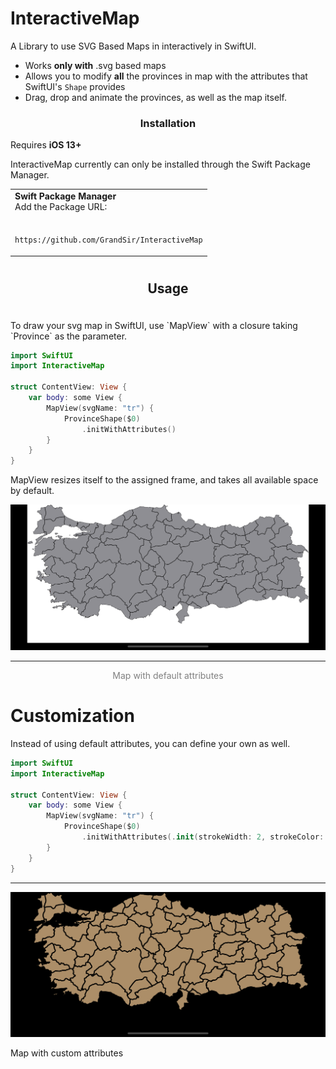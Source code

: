 # InteractiveMap

A Library to use SVG Based Maps in interactively in SwiftUI.


- Works **only with** .svg based maps
- Allows you to modify **all** the provinces in map with the attributes that SwiftUI's `Shape` provides
- Drag, drop and animate the provinces, as well as the map itself.

<h3 style ="text-align: center">Installation</h3> 
<p>Requires <b>iOS 13+</b> 

InteractiveMap currently can only be installed through the Swift Package Manager.</p>

<table>
<tr>
<td>
<strong>
Swift Package Manager
</strong>
<br>
Add the Package URL:
</td>
</tr>
<tr>
<td>
<br>
    
```
https://github.com/GrandSir/InteractiveMap
```
    
</td>
</table>

<h2 style="text-align: center; padding: 10px">Usage</h2>

<p style = "padding-top: 10px;">To draw your svg map in SwiftUI, use `MapView` with a closure taking `Province` as the parameter. </p>

```swift
import SwiftUI
import InteractiveMap

struct ContentView: View {
    var body: some View {
        MapView(svgName: "tr") {
            ProvinceShape($0)
                .initWithAttributes()
        }
    }
}
```
MapView resizes itself to the assigned frame, and takes all available space by default.

<img src="Assets/map_default.png" width=700 alt="Default Map">
<hr>
<div style="text-align: center; color: gray"> Map with default attributes </div>

# Customization

Instead of using default attributes, you can define your own as well.

```swift
import SwiftUI
import InteractiveMap

struct ContentView: View {
    var body: some View {
        MapView(svgName: "tr") {
            ProvinceShape($0)
                .initWithAttributes(.init(strokeWidth: 2, strokeColor: .red, background: Color(white: 0.2, opacity: 1)))
        }
    }
}
```
<hr>
<img src="Assets/map_customized_with_attributes.png" width=700 alt="Custom Attributes Map">

Map with custom attributes

